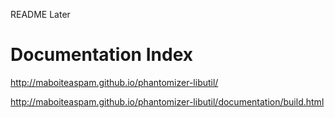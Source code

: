 README
Later

# Documentation Index

http://maboiteaspam.github.io/phantomizer-libutil/

http://maboiteaspam.github.io/phantomizer-libutil/documentation/build.html